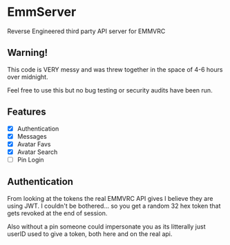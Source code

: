 # EmmServer
Reverse Engineered third party API server for EMMVRC

## Warning!
This code is VERY messy and was threw together in the space of 4-6 hours over midnight.

Feel free to use this but no bug testing or security audits have been run.

## Features

- [x] Authentication
- [x] Messages
- [x] Avatar Favs
- [x] Avatar Search
- [ ] Pin Login

## Authentication
From looking at the tokens the real EMMVRC API gives I believe they are using JWT. I couldn't be bothered... so you get a random 32 hex token that gets revoked at the end of session.

Also without a pin someone could impersonate you as its litterally just userID used to give a token, both here and on the real api.
